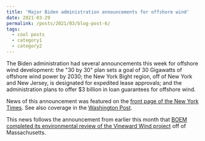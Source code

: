 ```yaml
---
title: 'Major Biden administration announcements for offshore wind'
date: 2021-03-29
permalink: /posts/2021/03/blog-post-6/
tags:
  - cool posts
  - category1
  - category2
---
```


The Biden administration had several announcements this week for offshore wind development: the "30 by 30" plan sets a goal of 30 Gigawatts of offshore wind power by 2030; the New York Bight region, off of New York and New Jersey, is designated for expedited lease approvals; and the administration plans to offer $3 billion in loan guarantees for offshore wind.


News of this announcement was featured on the [front page of the New York Times](https://www.nytimes.com/2021/03/29/climate/biden-offshore-wind.html?smid=url-share). See also coverage in the [Washington Post](https://www.washingtonpost.com/climate-environment/2021/03/29/biden-wind-power/).

This news follows the announcement from earlier this month that [BOEM completed its environmental review of the Vineward Wind project](https://www.doi.gov/pressreleases/interior-completes-environmental-review-offshore-wind-project) off of Massachusetts. 

